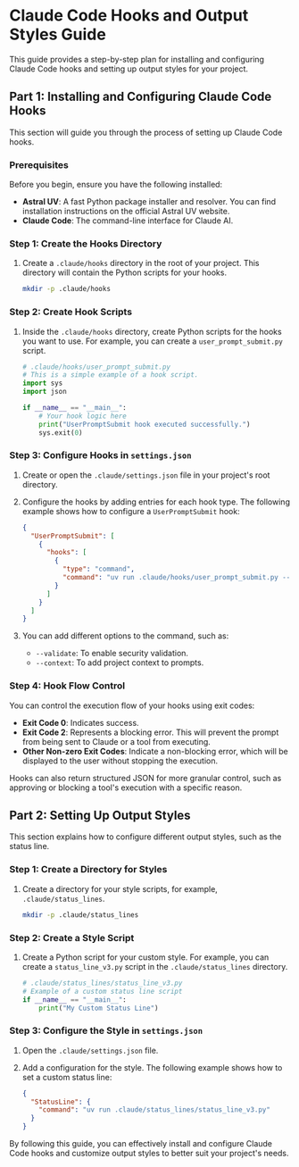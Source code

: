 # Claude Code Hooks and Output Styles Guide

This guide provides a step-by-step plan for installing and configuring Claude Code hooks and setting up output styles for your project.

## Part 1: Installing and Configuring Claude Code Hooks

This section will guide you through the process of setting up Claude Code hooks.

### Prerequisites

Before you begin, ensure you have the following installed:

*   **Astral UV**: A fast Python package installer and resolver. You can find installation instructions on the official Astral UV website.
*   **Claude Code**: The command-line interface for Claude AI.

### Step 1: Create the Hooks Directory

1.  Create a `.claude/hooks` directory in the root of your project. This directory will contain the Python scripts for your hooks.

    ```bash
    mkdir -p .claude/hooks
    ```

### Step 2: Create Hook Scripts

1.  Inside the `.claude/hooks` directory, create Python scripts for the hooks you want to use. For example, you can create a `user_prompt_submit.py` script.

    ```python
    # .claude/hooks/user_prompt_submit.py
    # This is a simple example of a hook script.
    import sys
    import json

    if __name__ == "__main__":
        # Your hook logic here
        print("UserPromptSubmit hook executed successfully.")
        sys.exit(0)
    ```

### Step 3: Configure Hooks in `settings.json`

1.  Create or open the `.claude/settings.json` file in your project's root directory.

2.  Configure the hooks by adding entries for each hook type. The following example shows how to configure a `UserPromptSubmit` hook:

    ```json
    {
      "UserPromptSubmit": [
        {
          "hooks": [
            {
              "type": "command",
              "command": "uv run .claude/hooks/user_prompt_submit.py --log-only"
            }
          ]
        }
      ]
    }
    ```

3.  You can add different options to the command, such as:
    *   `--validate`: To enable security validation.
    *   `--context`: To add project context to prompts.

### Step 4: Hook Flow Control

You can control the execution flow of your hooks using exit codes:

*   **Exit Code 0**: Indicates success.
*   **Exit Code 2**: Represents a blocking error. This will prevent the prompt from being sent to Claude or a tool from executing.
*   **Other Non-zero Exit Codes**: Indicate a non-blocking error, which will be displayed to the user without stopping the execution.

Hooks can also return structured JSON for more granular control, such as approving or blocking a tool's execution with a specific reason.

## Part 2: Setting Up Output Styles

This section explains how to configure different output styles, such as the status line.

### Step 1: Create a Directory for Styles

1.  Create a directory for your style scripts, for example, `.claude/status_lines`.

    ```bash
    mkdir -p .claude/status_lines
    ```

### Step 2: Create a Style Script

1.  Create a Python script for your custom style. For example, you can create a `status_line_v3.py` script in the `.claude/status_lines` directory.

    ```python
    # .claude/status_lines/status_line_v3.py
    # Example of a custom status line script
    if __name__ == "__main__":
        print("My Custom Status Line")
    ```

### Step 3: Configure the Style in `settings.json`

1.  Open the `.claude/settings.json` file.

2.  Add a configuration for the style. The following example shows how to set a custom status line:

    ```json
    {
      "StatusLine": {
        "command": "uv run .claude/status_lines/status_line_v3.py"
      }
    }
    ```

By following this guide, you can effectively install and configure Claude Code hooks and customize output styles to better suit your project's needs.
